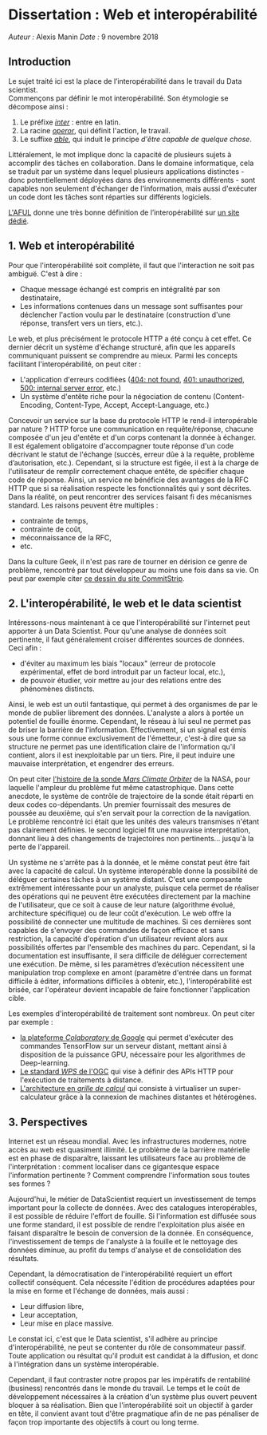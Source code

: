 # Dissertation : Web et interopérabilité

*Auteur :* Alexis Manin
*Date :* 9 novembre 2018

## Introduction

Le sujet traité ici est la place de l’interopérabilité dans le travail du Data scientist.  
Commençons par définir le mot interopérabilité. Son étymologie se décompose ainsi :
 1. Le préfixe [*inter*][1] : entre en latin.
 2. La racine [*operor*][2], qui définit l'action, le travail.
 3. Le suffixe [*able*][3], qui induit le principe *d'être capable de quelque chose*.

 Littéralement, le mot implique donc la capacité de plusieurs sujets à accomplir des tâches en collaboration. Dans le domaine informatique, cela se traduit par un système dans lequel plusieurs applications distinctes - donc potentiellement déployées dans des environnements différents - sont capables non seulement d'échanger de l'information, mais aussi d'exécuter un code dont les tâches sont réparties sur différents logiciels.

[L'AFUL][4] donne une très bonne définition de l’interopérabilité sur [un site dédié][5].

## 1. Web et interopérabilité
Pour que l'interopérabilité soit complète, il faut que l'interaction ne soit pas ambiguë. C'est à dire :
 * Chaque message échangé est compris en intégralité par son destinataire,
 * Les informations contenues dans un message sont suffisantes pour déclencher l'action voulu par le destinataire (construction d'une réponse, transfert vers un tiers, etc.).

Le web, et plus précisément le protocole HTTP a été conçu à cet effet. Ce dernier décrit un système d'échange structuré, afin que les appareils communiquant puissent se comprendre au mieux. Parmi les concepts facilitant l'interopérabilité, on peut citer :
 * L'application d'erreurs codifiées ([404: not found][11], [401: unauthorized][12], [500: internal server error][13], etc.)
 * Un système d'entête riche pour la négociation de contenu (Content-Encoding, Content-Type, Accept, Accept-Language, etc.)

Concevoir un service sur la base du protocole HTTP le rend-il interopérable par nature ? HTTP force une communication en requête/réponse, chacune composée d'un jeu d'entête et d'un corps contenant la donnée à échanger. Il est également obligatoire d'accompagner toute réponse d'un code décrivant le statut de l'échange (succès, erreur dûe à la requête, problème d’autorisation, etc.). Cependant, si la structure est figée, il est à la charge de l'utilisateur de remplir correctement chaque entête, de spécifier chaque code de réponse. Ainsi, un service ne bénéficie des avantages de la RFC HTTP que si sa réalisation respecte les fonctionnalités qui y sont décrites.  
Dans la réalité, on peut rencontrer des services faisant fi des mécanismes standard. Les raisons peuvent être multiples :
 * contrainte de temps,
 * contrainte de coût,
 * méconnaissance de la RFC,
 * etc.

Dans la culture Geek, il n'est pas rare de tourner en dérision ce genre de problème, rencontré par tout développeur au moins une fois dans sa vie. On peut par exemple citer [ce dessin du site CommitStrip][10].

## 2. L'interopérabilité, le web et le data scientist
Intéressons-nous maintenant à ce que l'interopérabilité sur l'internet peut apporter à un Data Scientist.
Pour qu'une analyse de données soit pertinente, il faut généralement croiser différentes sources de données. Ceci afin :
 * d'éviter au maximum les biais "locaux" (erreur de protocole expérimental, effet de bord introduit par un facteur local, etc.),
 * de pouvoir étudier, voir mettre au jour des relations entre des phénomènes distincts.

Ainsi, le web est un outil fantastique, qui permet à des organismes de par le monde de publier librement des données. L'analyste a alors à portée un potentiel de fouille énorme. Cependant, le réseau à lui seul ne permet pas de briser la barrière de l'information. Effectivement, si un signal est émis sous une forme connue exclusivement de l'émetteur, c'est-à dire que sa structure ne permet pas une identification claire de l'information qu'il contient, alors il est inexploitable par un tiers. Pire, il peut induire une mauvaise interprétation, et engendrer des erreurs.

On peut citer [l'histoire de la sonde *Mars Climate Orbiter*][6] de la NASA, pour laquelle l'ampleur du problème fut même catastrophique. Dans cette anecdote, le système de contrôle de trajectoire de la sonde était réparti en deux codes co-dépendants. Un premier fournissait des mesures de poussée au deuxième, qui s'en servait pour la correction de la navigation. Le problème rencontré ici était que les unités des valeurs transmises n'étant pas clairement définies. le second logiciel fit une mauvaise interprétation, donnant lieu à des changements de trajectoires non pertinents... jusqu'à la perte de l'appareil.

Un système ne s'arrête pas à la donnée, et le même constat peut être fait avec la capacité de calcul. Un système interopérable donne la possibilité de déléguer certaines tâches à un système distant. C'est une composante extrêmement intéressante pour un analyste, puisque cela permet de réaliser des opérations qui ne peuvent être exécutées directement par la machine de l'utilisateur, que ce soit à cause de leur nature (algorithme évolué, architecture spécifique) ou de leur coût d'exécution. Le web offre la possibilité de connecter une multitude de machines. Si ces dernières sont capables de s'envoyer des commandes de façon efficace et sans restriction, la capacité d'opération d'un utilisateur revient alors aux possibilités offertes par l'ensemble des machines du parc.
Cependant, si la documentation est insuffisante, il sera difficile de déléguer correctement une exécution. De même, si les paramètres d’exécution nécessitent une manipulation trop complexe en amont (paramètre d'entrée dans un format difficile à éditer, informations difficiles à obtenir, etc.), l'interopérabilité est brisée, car l'opérateur devient incapable de faire fonctionner l'application cible.

Les exemples d'interopérabilité de traitement sont nombreux. On peut citer par exemple :
 - [la plateforme *Colaboratory* de Google][7] qui permet d'exécuter des commandes TensorFlow sur un serveur distant, mettant ainsi à disposition de la puissance GPU, nécessaire pour les algorithmes de Deep-learning.
 - [Le standard *WPS* de l'OGC][8] qui vise à définir des APIs HTTP pour l'exécution de traitements à distance.
 - [L'architecture en *grille de calcul*][9] qui consiste à virtualiser un super-calculateur grâce à la connexion de machines distantes et hétérogènes.

## 3. Perspectives
Internet est un réseau mondial. Avec les infrastructures modernes, notre accès au web est quasiment illimité. Le problème de la barrière matérielle est en phase de disparaître, laissant les utilisateurs face au problème de l'interprétation : comment localiser dans ce gigantesque espace l'information pertinente ? Comment comprendre l'information sous toutes ses formes ?

Aujourd'hui, le métier de DataScientist requiert un investissement de temps important pour la collecte de données. Avec des catalogues interopérables, il est possible de réduire l'effort de fouille.
Si l'information est diffusée sous une forme standard, il est possible de rendre l'exploitation plus aisée en faisant disparaître le besoin de conversion de la donnée.
En conséquence, l'investissement de temps de l'analyste à la fouille et le nettoyage des données diminue, au profit du temps d'analyse et de consolidation des résultats.

Cependant, la démocratisation de l'interopérabilité requiert un effort collectif conséquent. Cela nécessite l'édition de procédures adaptées pour la mise en forme et l'échange de données, mais aussi :
 * Leur diffusion libre,
 * Leur acceptation,
 * Leur mise en place massive.

Le constat ici, c'est que le Data scientist, s'il adhère au principe d'interopérabilité, ne peut se contenter du rôle de consommateur passif. Toute application ou résultat qu'il produit est candidat à la diffusion, et donc à l'intégration dans un système interopérable.

Cependant, il faut contraster notre propos par les impératifs de rentabilité (business) rencontrés dans le monde du travail. Le temps et le coût de développement nécessaires à la création d'un système plus ouvert peuvent bloquer à sa réalisation. Bien que l'interopérabilité soit un objectif à garder en tête, il convient avant tout d'être pragmatique afin de ne pas pénaliser de façon trop importante des objectifs à court ou long terme.

[1]: https://fr.wiktionary.org/wiki/inter#la "étymologie latine du mot *inter*"
[2]: https://fr.wiktionary.org/wiki/operor#la "étymologie latine du mot *operor*"
[3]: https://fr.wiktionary.org/wiki/-able#fr "étymologie française du mot *able*"
[4]: https://aful.org/ "Site officiel de l'AFUL (Association Francophone des Utilisateurs de Logiciels Libres)"
[5]: http://definition-interoperabilite.info/ "Définition de l'interopérabilité par l'AFUL"
[6]: https://fr.wikipedia.org/wiki/Mars_Climate_Orbiter#Perte_de_la_sonde "L'histoire de la perte de la sonde MCO"
[7]: https://colab.research.google.com/notebooks/welcome.ipynb "Présentation de la plate-forme Colaboratory"
[8]: https://www.opengeospatial.org/standards/wps "Accueil OGC:WPS"
[9]: https://fr.wikipedia.org/wiki/Grille_informatique#Grille_de_calcul "Définition d'une grille de calcul"
[10]: http://www.commitstrip.com/fr/2018/08/24/http-headers-ftw/ "HTTP headers for the win"
[11]: https://http.cat/404 "404: Not found"
[12]: https://http.cat/401 "401: Unauthorized"
[13]: https://http.cat/500 "500: Internal server error"

